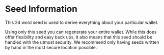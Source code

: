 # Seed Information

This 24 word seed is used to derive everything about your particular wallet.

Using only this seed you can regenerate your entire wallet.  While this does offer flexibility and easy back ups, it also means that this seed should be handled with the utmost security. We recommend only having seeds written by hand in the most secure location possible.
